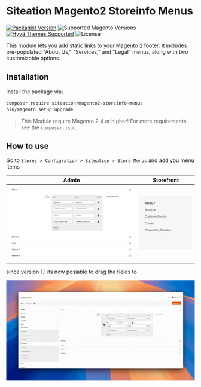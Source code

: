 # Siteation Magento2 Storeinfo Menus

[![Packagist Version](https://img.shields.io/packagist/v/siteation/magento2-storeinfo-menus?style=for-the-badge)](https://packagist.org/packages/siteation/magento2-storeinfo-menus)
![Supported Magento Versions](https://img.shields.io/badge/magento-%202.3_|_2.4-brightgreen.svg?logo=magento&longCache=true&style=for-the-badge)
[![Hyvä Themes Supported](https://img.shields.io/badge/Hyva_Themes-Supported-3df0af.svg?longCache=true&style=for-the-badge)](https://hyva.io/)
![License](https://img.shields.io/github/license/Siteation/magento2-storeinfo-menus?color=%23234&style=for-the-badge)

This module lets you add static links to your Magento 2 footer. It includes pre-populated "About Us," "Services," and "Legal" menus, along with two customizable options.

## Installation

Install the package via;

```bash
composer require siteation/magento2-storeinfo-menus
bin/magento setup:upgrade
```

> This Module require Magento 2.4 or higher!
> For more requirements see the `composer.json`.

## How to use

Go to `Stores > Configration > Siteation > Store Menus` and add you menu items

| Admin        | Storefront   |
| ------------ | ------------ |
| ![preview-1] | ![preview-2] |

[preview-1]: ./assets/preview-admin.webp "Preview of the Magento2 admin Siteation StoreInfo Menus"
[preview-2]: ./assets/preview.webp "Preview of the Siteation StoreInfo Menus"

since version 1.1 its now posiable to drag the fields to 

![screen2](./assets/siteation-siteinfo-memu-dragable.gif)
